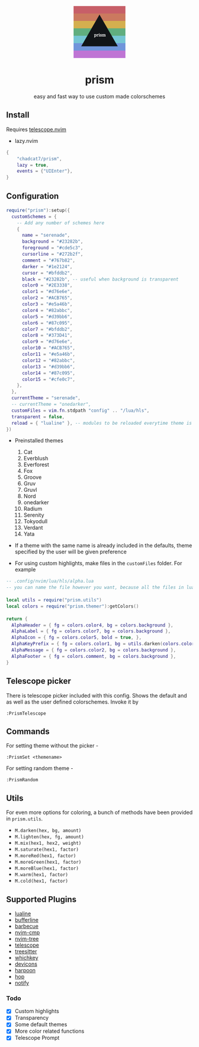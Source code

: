 <div align="center">
  <img src="prism.png" alt="logo">
  <h1> prism </h1>
  <p> easy and fast way to use custom made colorschemes </p>
</div>

## Install

Requires [telescope.nvim](https://github.com/nvim-telescope/telescope.nvim)


- lazy.nvim

```lua
{
    "chadcat7/prism",
    lazy = true,
    events = {"UIEnter"},
}
```
## Configuration

```lua
require("prism"):setup({
  customSchemes = {
    -- Add any number of schemes here
    {
      name = "serenade",
      background = "#23282b",
      foreground = "#cde5c3",
      cursorline = "#272b2f",
      comment = "#767b82",
      darker = "#1e2124",
      cursor = "#bfddb2",
      black = "#23282b", -- useful when background is transparent
      color0 = "#2E3338",
      color1 = "#d76e6e",
      color2 = "#ACB765",
      color3 = "#e5a46b",
      color4 = "#82abbc",
      color5 = "#d39bb6",
      color6 = "#87c095",
      color7 = "#bfddb2",
      color8 = "#373D41",
      color9 = "#d76e6e",
      color10 = "#ACB765",
      color11 = "#e5a46b",
      color12 = "#82abbc",
      color13 = "#d39bb6",
      color14 = "#87c095",
      color15 = "#cfe0c7",
    },
  },
  currentTheme = "serenade",
  -- currentTheme = "onedarker",
  customFiles = vim.fn.stdpath "config" .. "/lua/hls",
  transparent = false,
  reload = { "lualine" }, -- modules to be reloaded everytime theme is set 
})
```

- Preinstalled themes
    1. Cat 
    2. Everblush 
    3. Everforest
    4. Fox
    5. Groove
    6. Gruv
    7. Gruvl
    8. Nord
    9. onedarker
    10. Radium
    11. Serenity
    12. Tokyodull
    13. Verdant
    14. Yata

- If a theme with the same name is already included in the defaults, theme specified by the user will be given preference

- For using custom highlights, make files in the `customFiles` folder. For example

```lua
-- .config/nvim/lua/hls/alpha.lua
-- you can name the file however you want, because all the files in lua/hls would be read 

local utils = require("prism.utils")
local colors = require("prism.themer"):getColors()

return {
  AlphaHeader = { fg = colors.color4, bg = colors.background },
  AlphaLabel = { fg = colors.color7, bg = colors.background },
  AlphaIcon = { fg = colors.color5, bold = true, },
  AlphaKeyPrefix = { fg = colors.color1, bg = utils.darken(colors.color1, colors.black, 0.04) },
  AlphaMessage = { fg = colors.color2, bg = colors.background },
  AlphaFooter = { fg = colors.comment, bg = colors.background },
}
```
## Telescope picker

There is telescope picker included with this config. Shows the default and as well as the user defined colorschemes. Invoke it by

```
:PrismTelescope
```

## Commands

For setting theme without the picker - 

```
:PrismSet <themename>
```

For setting random theme - 

```
:PrismRandom
```

## Utils

For even more options for coloring, a bunch of methods have been provided in `prism.utils`.

- `M.darken(hex, bg, amount)`
- `M.lighten(hex, fg, amount)`
- `M.mix(hex1, hex2, weight)`
- `M.saturate(hex1, factor)`
- `M.moreRed(hex1, factor)`
- `M.moreGreen(hex1, factor)`
- `M.moreBlue(hex1, factor)`
- `M.warm(hex1, factor)`
- `M.cold(hex1, factor)`

## Supported Plugins

- [lualine](https://github.com/nvim-lualine/lualine.nvim)
- [bufferline](https://github.com/akinsho/bufferline.nvim)
- [barbecue](https://github.com/utilyre/barbecue.nvim)
- [nvim-cmp](https://github.com/hrsh7th/nvim-cmp)
- [nvim-tree](https://github.com/kyazdani42/nvim-tree.lua)
- [telescope](https://github.com/nvim-telescope/telescope.nvim)
- [treesitter](https://github.com/nvim-treesitter/nvim-treesitter)
- [whichkey](https://github.com/folke/which-key.nvim)
- [devicons](https://github.com/rcarriga/nvim-notify)
- [harpoon](https://github.com/ThePrimeagen/harpoon)
- [hop](https://github.com/phaazon/hop.nvim)
- [notify](https://github.com/rcarriga/nvim-notify)

### Todo

- [x] Custom highlights
- [x] Transparency
- [x] Some default themes
- [x] More color related functions
- [x] Telescope Prompt
